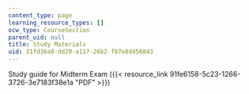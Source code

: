 ```yaml
---
content_type: page
learning_resource_types: []
ocw_type: CourseSection
parent_uid: null
title: Study Materials
uid: 31fd36a0-dd20-a117-26b2-f87e8d456843
---
```


Study guide for Midterm Exam ({{< resource_link 91fe6158-5c23-1266-3726-3e7183f38e1a "PDF" >}})
